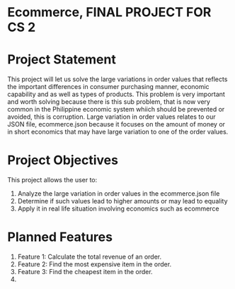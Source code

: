 # Ecommerce, FINAL PROJECT FOR CS 2
# Project Statement
This project will let us solve the large variations in order values that reflects the important differences in consumer purchasing manner, economic capability and as well as types of products. This problem is very important and worth solving because there is this sub problem, that is now very common in the Philippine economic system whiich should be prevented or avoided, this is corruption. Large variation in order values relates to our JSON file, ecommerce.json because it focuses on the amount of money or in short economics that may have large variation to one of the order values.
# Project Objectives
This project allows the user to:
1. Analyze the large variation in order values in the ecommerce.json file
2. Determine if such values lead to higher amounts or may lead to equality
3. Apply it in real life situation involving economics such as ecommerce
# Planned Features
1. Feature 1: Calculate the total revenue of an order.
2. Feature 2: Find the most expensive item in the order.
3. Feature 3: Find the cheapest item in the order.
4. 
